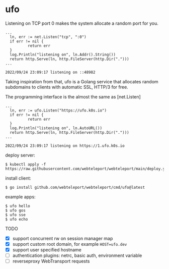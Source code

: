 # ufo

Listening on TCP port 0 makes the system allocate a random port for you.

```
...
  ln, err := net.Listen("tcp", ":0")
  if err != nil {
          return err
  }
  log.Println("listening on", ln.Addr().String())
  return http.Serve(ln, http.FileServer(http.Dir(".")))
...

2022/09/24 23:09:17 listening on ::48982
```

Taking inspiration from that, ufo is a Golang service that allocates random
subdomains to clients with automatic SSL, HTTP/3 for free.

The programming interface is the almost the same as [net.Listen]

```
...
  ln, err := ufo.Listen("https://ufo.k0s.io")
  if err != nil {
          return err
  }
  log.Println("listening on", ln.AutoURL())
  return http.Serve(ln, http.FileServer(http.Dir(".")))
...

2022/09/24 23:09:17 listening on https://1.ufo.k0s.io
```

deploy server:

```
$ kubectl apply -f https://raw.githubusercontent.com/webteleport/webteleport/main/deploy.yaml
```

install client:

```
$ go install github.com/webteleport/webteleport/cmd/ufo@latest
```

example apps:

```
$ ufo hello
$ ufo gos
$ ufo sse
$ ufo echo
```

TODO

- [x] support concurrent rw on session manager map
- [x] support custom root domain, for example `HOST=ufo.dev`
- [x] support user specified hostname
- [ ] authentication plugins: netrc, basic auth, environment variable
- [ ] reverseproxy WebTransport requests
